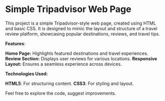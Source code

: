 # Simple Tripadvisor Web Page

This project is a simple Tripadvisor-style web page, created using HTML and basic CSS. It is designed to mimic the layout and structure of a travel review platform, showcasing popular destinations, reviews, and travel tips.

**Features**:

**Home Page:** Highlights featured destinations and travel experiences.
**Review Section:** Displays user reviews for various locations.
**Responsive Layout:** Ensures a seamless experience across devices.

**Technologies Used:**

**HTML5**: For structuring content.
**CSS3**: For styling and layout.

Feel free to explore the code, suggest improvements.
